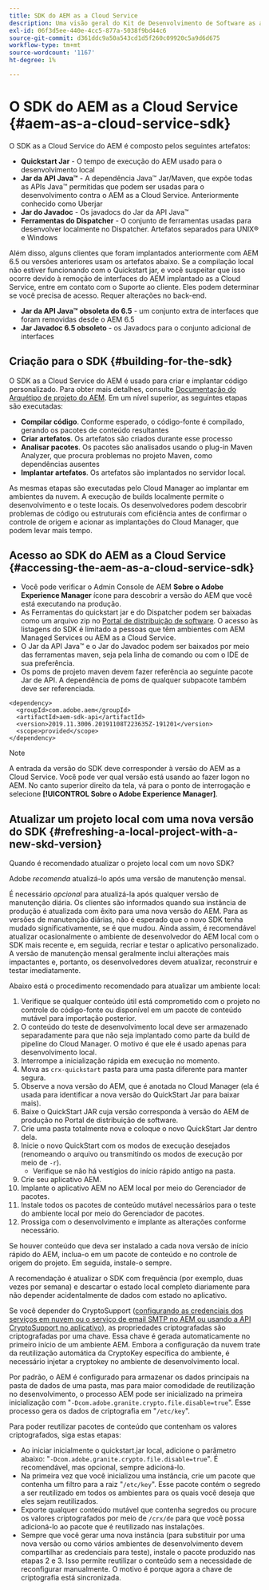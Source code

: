 ```yaml
---
title: SDK do AEM as a Cloud Service
description: Uma visão geral do Kit de Desenvolvimento de Software as a Cloud Service AEM
exl-id: 06f3d5ee-440e-4cc5-877a-5038f9bd44c6
source-git-commit: d361ddc9a50a543cd1d5f260c09920c5a9d6d675
workflow-type: tm+mt
source-wordcount: '1167'
ht-degree: 1%

---
```


# O SDK do AEM as a Cloud Service {#aem-as-a-cloud-service-sdk}

O SDK as a Cloud Service do AEM é composto pelos seguintes artefatos:

* **Quickstart Jar** - O tempo de execução do AEM usado para o desenvolvimento local
* **Jar da API Java™** - A dependência Java™ Jar/Maven, que expõe todas as APIs Java™ permitidas que podem ser usadas para o desenvolvimento contra o AEM as a Cloud Service. Anteriormente conhecido como Uberjar
* **Jar do Javadoc** - Os javadocs do Jar da API Java™
* **Ferramentas do Dispatcher** - O conjunto de ferramentas usadas para desenvolver localmente no Dispatcher. Artefatos separados para UNIX® e Windows

Além disso, alguns clientes que foram implantados anteriormente com AEM 6.5 ou versões anteriores usam os artefatos abaixo. Se a compilação local não estiver funcionando com o Quickstart jar, e você suspeitar que isso ocorre devido à remoção de interfaces do AEM implantado as a Cloud Service, entre em contato com o Suporte ao cliente. Eles podem determinar se você precisa de acesso. Requer alterações no back-end.

* **Jar da API Java™ obsoleta do 6.5** - um conjunto extra de interfaces que foram removidas desde o AEM 6.5
* **Jar Javadoc 6.5 obsoleto** - os Javadocs para o conjunto adicional de interfaces

## Criação para o SDK {#building-for-the-sdk}

O SDK as a Cloud Service do AEM é usado para criar e implantar código personalizado. Para obter mais detalhes, consulte [Documentação do Arquétipo de projeto do AEM](https://experienceleague.adobe.com/docs/experience-manager-core-components/using/developing/archetype/using.html?lang=en). Em um nível superior, as seguintes etapas são executadas:

* **Compilar código**. Conforme esperado, o código-fonte é compilado, gerando os pacotes de conteúdo resultantes
* **Criar artefatos**. Os artefatos são criados durante esse processo
* **Analisar pacotes**. Os pacotes são analisados usando o plug-in Maven Analyzer, que procura problemas no projeto Maven, como dependências ausentes
* **Implantar artefatos**. Os artefatos são implantados no servidor local.

As mesmas etapas são executadas pelo Cloud Manager ao implantar em ambientes da nuvem. A execução de builds localmente permite o desenvolvimento e o teste locais. Os desenvolvedores podem descobrir problemas de código ou estruturais com eficiência antes de confirmar o controle de origem e acionar as implantações do Cloud Manager, que podem levar mais tempo.

## Acesso ao SDK do AEM as a Cloud Service {#accessing-the-aem-as-a-cloud-service-sdk}

* Você pode verificar o Admin Console de AEM **Sobre o Adobe Experience Manager** ícone para descobrir a versão do AEM que você está executando na produção.
* As Ferramentas do quickstart jar e do Dispatcher podem ser baixadas como um arquivo zip no [Portal de distribuição de software](https://experience.adobe.com/#/downloads/content/software-distribution/en/aemcloud.html). O acesso às listagens do SDK é limitado a pessoas que têm ambientes com AEM Managed Services ou AEM as a Cloud Service.
* O Jar da API Java™ e o Jar do Javadoc podem ser baixados por meio das ferramentas maven, seja pela linha de comando ou com o IDE de sua preferência.
* Os poms de projeto maven devem fazer referência ao seguinte pacote Jar de API. A dependência de poms de qualquer subpacote também deve ser referenciada.

```
<dependency>
  <groupId>com.adobe.aem</groupId>
  <artifactId>aem-sdk-api</artifactId>
  <version>2019.11.3006.20191108T223635Z-191201</version>
  <scope>provided</scope>
</dependency>
```

>[!NOTE]
>
>A entrada da versão do SDK deve corresponder à versão do AEM as a Cloud Service. Você pode ver qual versão está usando ao fazer logon no AEM. No canto superior direito da tela, vá para o ponto de interrogação e selecione **[!UICONTROL Sobre o Adobe Experience Manager]**.


## Atualizar um projeto local com uma nova versão do SDK {#refreshing-a-local-project-with-a-new-skd-version}

Quando é recomendado atualizar o projeto local com um novo SDK?

Adobe *recomenda* atualizá-lo após uma versão de manutenção mensal.

É necessário *opcional* para atualizá-la após qualquer versão de manutenção diária. Os clientes são informados quando sua instância de produção é atualizada com êxito para uma nova versão do AEM. Para as versões de manutenção diárias, não é esperado que o novo SDK tenha mudado significativamente, se é que mudou. Ainda assim, é recomendável atualizar ocasionalmente o ambiente de desenvolvedor do AEM local com o SDK mais recente e, em seguida, recriar e testar o aplicativo personalizado. A versão de manutenção mensal geralmente inclui alterações mais impactantes e, portanto, os desenvolvedores devem atualizar, reconstruir e testar imediatamente.

Abaixo está o procedimento recomendado para atualizar um ambiente local:

1. Verifique se qualquer conteúdo útil está comprometido com o projeto no controle do código-fonte ou disponível em um pacote de conteúdo mutável para importação posterior.
1. O conteúdo do teste de desenvolvimento local deve ser armazenado separadamente para que não seja implantado como parte da build de pipeline do Cloud Manager. O motivo é que ele é usado apenas para desenvolvimento local.
1. Interrompe a inicialização rápida em execução no momento.
1. Mova as `crx-quickstart` pasta para uma pasta diferente para manter segura.
1. Observe a nova versão do AEM, que é anotada no Cloud Manager (ela é usada para identificar a nova versão do QuickStart Jar para baixar mais).
1. Baixe o QuickStart JAR cuja versão corresponda à versão do AEM de produção no Portal de distribuição de software.
1. Crie uma pasta totalmente nova e coloque o novo QuickStart Jar dentro dela.
1. Inicie o novo QuickStart com os modos de execução desejados (renomeando o arquivo ou transmitindo os modos de execução por meio de `-r`).
   * Verifique se não há vestígios do início rápido antigo na pasta.
1. Crie seu aplicativo AEM.
1. Implante o aplicativo AEM no AEM local por meio do Gerenciador de pacotes.
1. Instale todos os pacotes de conteúdo mutável necessários para o teste do ambiente local por meio do Gerenciador de pacotes.
1. Prossiga com o desenvolvimento e implante as alterações conforme necessário.

Se houver conteúdo que deva ser instalado a cada nova versão de início rápido do AEM, inclua-o em um pacote de conteúdo e no controle de origem do projeto. Em seguida, instale-o sempre.

A recomendação é atualizar o SDK com frequência (por exemplo, duas vezes por semana) e descartar o estado local completo diariamente para não depender acidentalmente de dados com estado no aplicativo.

Se você depender do CryptoSupport ([configurando as credenciais dos serviços em nuvem ou o serviço de email SMTP no AEM ou usando a API CryptoSupport no aplicativo](https://developer.adobe.com/experience-manager/reference-materials/cloud-service/javadoc/com/adobe/granite/crypto/CryptoSupport.html)), as propriedades criptografadas são criptografadas por uma chave. Essa chave é gerada automaticamente no primeiro início de um ambiente AEM. Embora a configuração da nuvem trate da reutilização automática da CryptoKey específica do ambiente, é necessário injetar a cryptokey no ambiente de desenvolvimento local.

Por padrão, o AEM é configurado para armazenar os dados principais na pasta de dados de uma pasta, mas para maior comodidade de reutilização no desenvolvimento, o processo AEM pode ser inicializado na primeira inicialização com &quot;`-Dcom.adobe.granite.crypto.file.disable=true`&quot;. Esse processo gera os dados de criptografia em &quot;`/etc/key`&quot;.

Para poder reutilizar pacotes de conteúdo que contenham os valores criptografados, siga estas etapas:

* Ao iniciar inicialmente o quickstart.jar local, adicione o parâmetro abaixo: &quot;`-Dcom.adobe.granite.crypto.file.disable=true`&quot;. É recomendável, mas opcional, sempre adicioná-lo.
* Na primeira vez que você inicializou uma instância, crie um pacote que contenha um filtro para a raiz &quot;`/etc/key`&quot;. Esse pacote contém o segredo a ser reutilizado em todos os ambientes para os quais você deseja que eles sejam reutilizados.
* Exporte qualquer conteúdo mutável que contenha segredos ou procure os valores criptografados por meio de `/crx/de` para que você possa adicioná-lo ao pacote que é reutilizado nas instalações.
* Sempre que você gerar uma nova instância (para substituir por uma nova versão ou como vários ambientes de desenvolvimento devem compartilhar as credenciais para teste), instale o pacote produzido nas etapas 2 e 3. Isso permite reutilizar o conteúdo sem a necessidade de reconfigurar manualmente. O motivo é porque agora a chave de criptografia está sincronizada.

